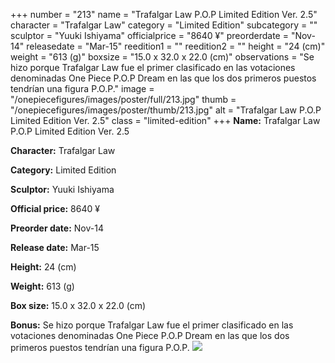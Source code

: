 +++
number = "213"
name = "Trafalgar Law P.O.P Limited Edition Ver. 2.5"
character = "Trafalgar Law"
category = "Limited Edition"
subcategory = ""
sculptor = "Yuuki Ishiyama"
officialprice = "8640 ¥"
preorderdate = "Nov-14"
releasedate = "Mar-15"
reedition1 = ""
reedition2 = ""
height = "24 (cm)"
weight = "613 (g)"
boxsize = "15.0 x 32.0 x 22.0 (cm)"
observations = "Se hizo porque Trafalgar Law fue el primer clasificado en las votaciones denominadas One Piece P.O.P Dream en las que los dos primeros puestos tendrían una figura P.O.P."
image = "/onepiecefigures/images/poster/full/213.jpg"
thumb = "/onepiecefigures/images/poster/thumb/213.jpg"
alt = "Trafalgar Law P.O.P Limited Edition Ver. 2.5"
class = "limited-edition"
+++
**Name:** Trafalgar Law P.O.P Limited Edition Ver. 2.5

**Character:** Trafalgar Law

**Category:** Limited Edition 

**Sculptor:** Yuuki Ishiyama

**Official price:** 8640 ¥

**Preorder date:** Nov-14

**Release date:** Mar-15

**Height:** 24 (cm)

**Weight:** 613 (g)

**Box size:** 15.0 x 32.0 x 22.0 (cm)

**Bonus:** Se hizo porque Trafalgar Law fue el primer clasificado en las votaciones denominadas One Piece P.O.P Dream en las que los dos primeros puestos tendrían una figura P.O.P.
<img src="/onepiecefigures/images/poster/thumb/213.jpg">